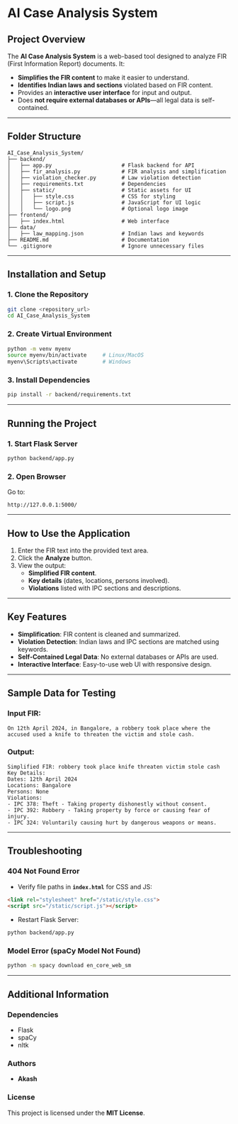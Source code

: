 # **AI Case Analysis System**

## **Project Overview**
The **AI Case Analysis System** is a web-based tool designed to analyze FIR (First Information Report) documents. It:
- **Simplifies the FIR content** to make it easier to understand.
- **Identifies Indian laws and sections** violated based on FIR content.
- Provides an **interactive user interface** for input and output.
- Does **not require external databases or APIs**—all legal data is self-contained.

---

## **Folder Structure**
```
AI_Case_Analysis_System/
├── backend/
│   ├── app.py                      # Flask backend for API
│   ├── fir_analysis.py             # FIR analysis and simplification
│   ├── violation_checker.py        # Law violation detection
│   ├── requirements.txt            # Dependencies
│   ├── static/                     # Static assets for UI
│   │   ├── style.css               # CSS for styling
│   │   ├── script.js               # JavaScript for UI logic
│   │   └── logo.png                # Optional logo image
├── frontend/
│   ├── index.html                  # Web interface
├── data/
│   ├── law_mapping.json            # Indian laws and keywords
├── README.md                       # Documentation
└── .gitignore                      # Ignore unnecessary files
```

---

## **Installation and Setup**
### **1. Clone the Repository**
```bash
git clone <repository_url>
cd AI_Case_Analysis_System
```

### **2. Create Virtual Environment**
```bash
python -m venv myenv
source myenv/bin/activate     # Linux/MacOS
myenv\Scripts\activate        # Windows
```

### **3. Install Dependencies**
```bash
pip install -r backend/requirements.txt
```

---

## **Running the Project**
### **1. Start Flask Server**
```bash
python backend/app.py
```

### **2. Open Browser**
Go to:
```
http://127.0.0.1:5000/
```

---

## **How to Use the Application**
1. Enter the FIR text into the provided text area.
2. Click the **Analyze** button.
3. View the output:
   - **Simplified FIR content**.
   - **Key details** (dates, locations, persons involved).
   - **Violations** listed with IPC sections and descriptions.

---

## **Key Features**
- **Simplification**: FIR content is cleaned and summarized.
- **Violation Detection**: Indian laws and IPC sections are matched using keywords.
- **Self-Contained Legal Data**: No external databases or APIs are used.
- **Interactive Interface**: Easy-to-use web UI with responsive design.

---

## **Sample Data for Testing**
### Input FIR:
```
On 12th April 2024, in Bangalore, a robbery took place where the accused used a knife to threaten the victim and stole cash.
```

### Output:
```
Simplified FIR: robbery took place knife threaten victim stole cash
Key Details:
Dates: 12th April 2024
Locations: Bangalore
Persons: None
Violations:
- IPC 378: Theft - Taking property dishonestly without consent.
- IPC 392: Robbery - Taking property by force or causing fear of injury.
- IPC 324: Voluntarily causing hurt by dangerous weapons or means.
```

---

## **Troubleshooting**
### **404 Not Found Error**
- Verify file paths in **`index.html`** for CSS and JS:
```html
<link rel="stylesheet" href="/static/style.css">
<script src="/static/script.js"></script>
```
- Restart Flask Server:
```bash
python backend/app.py
```

### **Model Error (spaCy Model Not Found)**
```bash
python -m spacy download en_core_web_sm
```

---

## **Additional Information**
### **Dependencies**
- Flask
- spaCy
- nltk

### **Authors**
- **Akash**

### **License**
This project is licensed under the **MIT License**.

